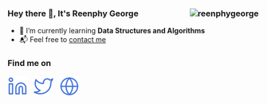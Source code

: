 <h3 align="left">Hey there 👋, It's Reenphy George &nbsp;
<img align="right"src="https://komarev.com/ghpvc/?username=reenphygeorge&label=Spectators%20%F0%9F%91%80&color=3c8cbd&style=flat" alt="reenphygeorge" /></h3>

- 🌱 I’m currently learning **Data Structures and Algorithms**
- 📬 Feel free to <a target="blank" href="mailto:reenphygeorge@gmail.com">contact me</a><br>

<h3 align="left">Find me on</h3>
<a href="https://www.linkedin.com/in/reenphygeorge/" target="blank" ><img src="Assets/linkedin.svg"></a> &nbsp;
<a target="blank" href="https://twitter.com/reenphygeorge"><img src="Assets/twitter.svg"></a> &nbsp;
<a target="blank" href="https://reenphygeorge.github.io/portfolio/"><img src="Assets/website.svg"></a>
